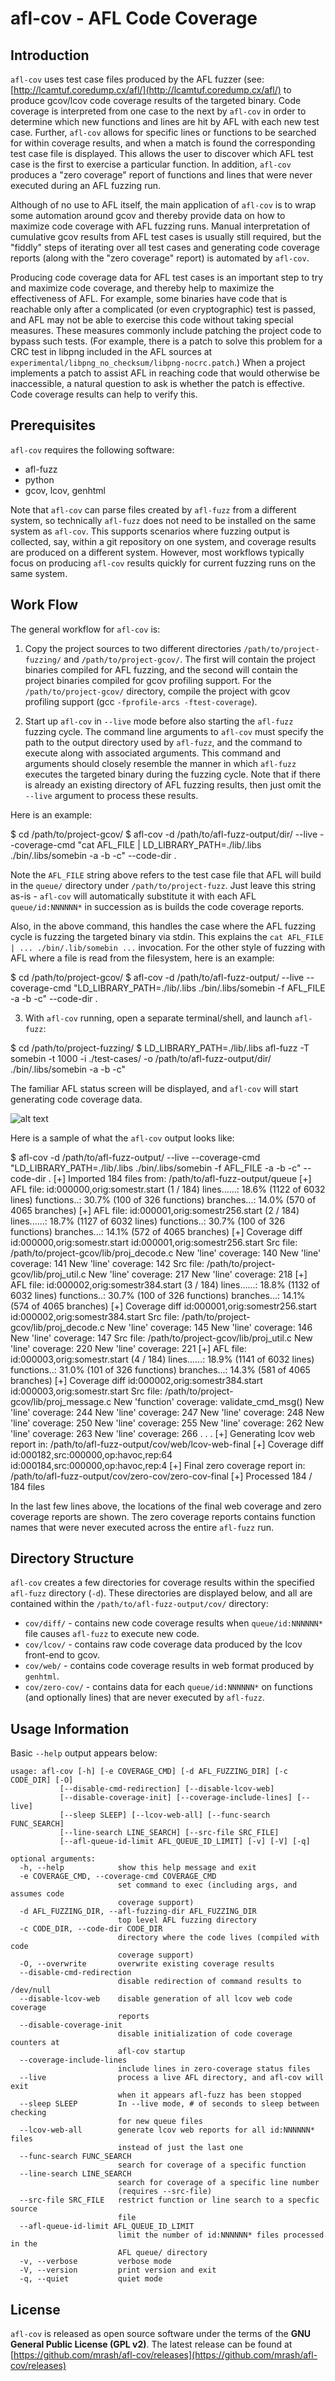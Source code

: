 # afl-cov - AFL Code Coverage

## Introduction
`afl-cov` uses test case files produced by the AFL fuzzer (see:
[http://lcamtuf.coredump.cx/afl/](http://lcamtuf.coredump.cx/afl/) to produce
gcov/lcov code coverage results of the targeted binary. Code coverage is
interpreted from one case to the next by `afl-cov` in order to determine which
new functions and lines are hit by AFL with each new test case. Further,
`afl-cov` allows for specific lines or functions to be searched for within
coverage results, and when a match is found the corresponding test case file is
displayed. This allows the user to discover which AFL test case is the first to
exercise a particular function. In addition, `afl-cov` produces a "zero
coverage" report of functions and lines that were never executed during an AFL
fuzzing run.

Although of no use to AFL itself, the main application of `afl-cov` is to wrap
some automation around gcov and thereby provide data on how to maximize code
coverage with AFL fuzzing runs. Manual interpretation of cumulative gcov
results from AFL test cases is usually still required, but the "fiddly" steps
of iterating over all test cases and generating code coverage reports (along
with the "zero coverage" report) is automated by `afl-cov`.

Producing code coverage data for AFL test cases is an important step to try
and maximize code coverage, and thereby help to maximize the effectiveness of
AFL. For example, some binaries have code that is reachable only after a
complicated (or even cryptographic) test is passed, and AFL may not be able to
exercise this code without taking special measures. These measures commonly
include patching the project code to bypass such tests. (For example, there is
a patch to solve this problem for a CRC test in libpng included in the AFL
sources at `experimental/libpng_no_checksum/libpng-nocrc.patch`.)
When a project implements a patch to assist AFL in reaching code that would
otherwise be inaccessible, a natural question to ask is whether the patch is
effective. Code coverage results can help to verify this.

## Prerequisites
`afl-cov` requires the following software:

 * afl-fuzz
 * python
 * gcov, lcov, genhtml

Note that `afl-cov` can parse files created by `afl-fuzz` from a different
system, so technically `afl-fuzz` does not need to be installed on the same
system as `afl-cov`. This supports scenarios where fuzzing output is collected,
say, within a git repository on one system, and coverage results are produced
on a different system. However, most workflows typically focus on producing
`afl-cov` results quickly for current fuzzing runs on the same system.

## Work Flow
The general workflow for `afl-cov` is:

1) Copy the project sources to two different directories
`/path/to/project-fuzzing/` and `/path/to/project-gcov/`. The first
will contain the project binaries compiled for AFL fuzzing, and the second will
contain the project binaries compiled for gcov profiling support. For the
`/path/to/project-gcov/` directory, compile the project with gcov profiling
support (gcc `-fprofile-arcs -ftest-coverage`).

2) Start up `afl-cov` in `--live` mode before also starting the `afl-fuzz`
fuzzing cycle. The command line arguments to `afl-cov` must specify the path to
the output directory used by `afl-fuzz`, and the command to execute along with
associated arguments. This command and arguments should closely resemble the
manner in which `afl-fuzz` executes the targeted binary during the fuzzing
cycle. Note that if there is already an existing directory of AFL fuzzing
results, then just omit the `--live` argument to process these results.

Here is an example:

$ cd /path/to/project-gcov/
$ afl-cov -d /path/to/afl-fuzz-output/dir/ --live --coverage-cmd "cat AFL_FILE | LD_LIBRARY_PATH=./lib/.libs ./bin/.libs/somebin -a -b -c" --code-dir .

Note the `AFL_FILE` string above refers to the test case file that AFL will
build in the `queue/` directory under `/path/to/project-fuzz`. Just leave this
string as-is - `afl-cov` will automatically substitute it with each AFL
`queue/id:NNNNNN*` in succession as is builds the code coverage reports.

Also, in the above command, this handles the case where the AFL fuzzing cycle
is fuzzing the targeted binary via stdin. This explains the
`cat AFL_FILE | ... ./bin/.lib/somebin ...` invocation. For the other style of
fuzzing with AFL where a file is read from the filesystem, here is an example:

$ cd /path/to/project-gcov/
$ afl-cov -d /path/to/afl-fuzz-output/ --live --coverage-cmd "LD_LIBRARY_PATH=./lib/.libs ./bin/.libs/somebin -f AFL_FILE -a -b -c" --code-dir .

3) With `afl-cov` running, open a separate terminal/shell, and launch
`afl-fuzz`:

$ cd /path/to/project-fuzzing/
$ LD_LIBRARY_PATH=./lib/.libs afl-fuzz -T somebin -t 1000 -i ./test-cases/ -o /path/to/afl-fuzz-output/dir/ ./bin/.libs/somebin -a -b -c"

The familiar AFL status screen will be displayed, and `afl-cov` will start
generating code coverage data.

![alt text][AFL-status-screen]

[AFL-status-screen]: https://github.com/mrash/afl-cov/raw/master/doc/AFL_status_screen.png "AFL Fuzzing Cycle"

Here is a sample of what the `afl-cov` output looks like:

$ afl-cov -d /path/to/afl-fuzz-output/ --live --coverage-cmd "LD_LIBRARY_PATH=./lib/.libs ./bin/.libs/somebin -f AFL_FILE -a -b -c" --code-dir .
[+] Imported 184 files from: /path/to/afl-fuzz-output/queue
[+] AFL file: id:000000,orig:somestr.start (1 / 184)
    lines......: 18.6% (1122 of 6032 lines)
    functions..: 30.7% (100 of 326 functions)
    branches...: 14.0% (570 of 4065 branches)
[+] AFL file: id:000001,orig:somestr256.start (2 / 184)
    lines......: 18.7% (1127 of 6032 lines)
    functions..: 30.7% (100 of 326 functions)
    branches...: 14.1% (572 of 4065 branches)
[+] Coverage diff id:000000,orig:somestr.start id:000001,orig:somestr256.start
    Src file: /path/to/project-gcov/lib/proj_decode.c
      New 'line' coverage: 140
      New 'line' coverage: 141
      New 'line' coverage: 142
    Src file: /path/to/project-gcov/lib/proj_util.c
      New 'line' coverage: 217
      New 'line' coverage: 218
[+] AFL file: id:000002,orig:somestr384.start (3 / 184)
    lines......: 18.8% (1132 of 6032 lines)
    functions..: 30.7% (100 of 326 functions)
    branches...: 14.1% (574 of 4065 branches)
[+] Coverage diff id:000001,orig:somestr256.start id:000002,orig:somestr384.start
    Src file: /path/to/project-gcov/lib/proj_decode.c
      New 'line' coverage: 145
      New 'line' coverage: 146
      New 'line' coverage: 147
    Src file: /path/to/project-gcov/lib/proj_util.c
      New 'line' coverage: 220
      New 'line' coverage: 221
[+] AFL file: id:000003,orig:somestr.start (4 / 184)
    lines......: 18.9% (1141 of 6032 lines)
    functions..: 31.0% (101 of 326 functions)
    branches...: 14.3% (581 of 4065 branches)
[+] Coverage diff id:000002,orig:somestr384.start id:000003,orig:somestr.start
    Src file: /path/to/project-gcov/lib/proj_message.c
      New 'function' coverage: validate_cmd_msg()
      New 'line' coverage: 244
      New 'line' coverage: 247
      New 'line' coverage: 248
      New 'line' coverage: 250
      New 'line' coverage: 255
      New 'line' coverage: 262
      New 'line' coverage: 263
      New 'line' coverage: 266
.
.
.
[+] Generating lcov web report in: /path/to/afl-fuzz-output/cov/web/lcov-web-final
[+] Coverage diff id:000182,src:000000,op:havoc,rep:64 id:000184,src:000000,op:havoc,rep:4
[+] Final zero coverage report in: /path/to/afl-fuzz-output/cov/zero-cov/zero-cov-final
[+] Processed 184 / 184 files

In the last few lines above, the locations of the final web coverage and zero
coverage reports are shown. The zero coverage reports contains function names
that were never executed across the entire `afl-fuzz` run.

## Directory Structure
`afl-cov` creates a few directories for coverage results within the specified
`afl-fuzz` directory (`-d`). These directories are displayed below, and all
are contained within the `/path/to/afl-fuzz-output/cov/` directory:

 * `cov/diff/` - contains new code coverage results when `queue/id:NNNNNN*` file
                 causes `afl-fuzz` to execute new code.
 * `cov/lcov/` - contains raw code coverage data produced by the lcov front-end to gcov.
 * `cov/web/`  - contains code coverage results in web format produced by `genhtml`.
 * `cov/zero-cov/` - contains data for each `queue/id:NNNNNN*` on functions (and optionally lines) that are never executed by `afl-fuzz`.

## Usage Information
Basic `--help` output appears below:

    usage: afl-cov [-h] [-e COVERAGE_CMD] [-d AFL_FUZZING_DIR] [-c CODE_DIR] [-O]
               [--disable-cmd-redirection] [--disable-lcov-web]
               [--disable-coverage-init] [--coverage-include-lines] [--live]
               [--sleep SLEEP] [--lcov-web-all] [--func-search FUNC_SEARCH]
               [--line-search LINE_SEARCH] [--src-file SRC_FILE]
               [--afl-queue-id-limit AFL_QUEUE_ID_LIMIT] [-v] [-V] [-q]

    optional arguments:
      -h, --help            show this help message and exit
      -e COVERAGE_CMD, --coverage-cmd COVERAGE_CMD
                            set command to exec (including args, and assumes code
                            coverage support)
      -d AFL_FUZZING_DIR, --afl-fuzzing-dir AFL_FUZZING_DIR
                            top level AFL fuzzing directory
      -c CODE_DIR, --code-dir CODE_DIR
                            directory where the code lives (compiled with code
                            coverage support)
      -O, --overwrite       overwrite existing coverage results
      --disable-cmd-redirection
                            disable redirection of command results to /dev/null
      --disable-lcov-web    disable generation of all lcov web code coverage
                            reports
      --disable-coverage-init
                            disable initialization of code coverage counters at
                            afl-cov startup
      --coverage-include-lines
                            include lines in zero-coverage status files
      --live                process a live AFL directory, and afl-cov will exit
                            when it appears afl-fuzz has been stopped
      --sleep SLEEP         In --live mode, # of seconds to sleep between checking
                            for new queue files
      --lcov-web-all        generate lcov web reports for all id:NNNNNN* files
                            instead of just the last one
      --func-search FUNC_SEARCH
                            search for coverage of a specific function
      --line-search LINE_SEARCH
                            search for coverage of a specific line number
                            (requires --src-file)
      --src-file SRC_FILE   restrict function or line search to a specfic source
                            file
      --afl-queue-id-limit AFL_QUEUE_ID_LIMIT
                            limit the number of id:NNNNNN* files processed in the
                            AFL queue/ directory
      -v, --verbose         verbose mode
      -V, --version         print version and exit
      -q, --quiet           quiet mode

## License
`afl-cov` is released as open source software under the terms of
the **GNU General Public License (GPL v2)**. The latest release can be found
at [https://github.com/mrash/afl-cov/releases](https://github.com/mrash/afl-cov/releases)
